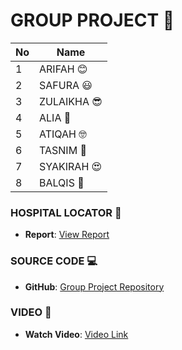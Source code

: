 

# **GROUP PROJECT** 🎉

| No  | Name      |
|-----|-----------|
| 1   | ARIFAH 😊 |
| 2   | SAFURA 😃 |
| 3   | ZULAIKHA 😎 |
| 4   | ALIA 🤩 |
| 5   | ATIQAH 🤓 |
| 6   | TASNIM 🥳 |
| 7   | SYAKIRAH 😍 |
| 8   | BALQIS 💖 |

### HOSPITAL LOCATOR 🏥
- **Report**: [View Report](https://drive.google.com/file/d/1kjJf9mm6gcJvd1lfhbT4s6ek1c_-DLt1/view?usp=sharing)

### SOURCE CODE 💻
- **GitHub**: [Group Project Repository](https://github.com/zulaikha00/group_project)

### VIDEO 🎥
- **Watch Video**: [Video Link](https://youtu.be/gce82Z3Xawo?si=Y4BNaD4ejYwxNiz_)

